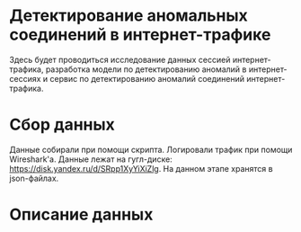 # Детектирование аномальных соединений в интернет-трафике

Здесь будет проводиться исследование данных сессией интернет-трафика, разработка модели по детектированию аномалий в интернет-сессиях и сервис по детектированию аномалий соединений интернет-трафика.

# Сбор данных

Данные собирали при помощи скрипта. Логировали трафик при помощи Wireshark'a. Данные лежат на гугл-диске: https://disk.yandex.ru/d/SRpp1XyYiXiZlg. На данном этапе хранятся в json-файлах.

# Описание данных
